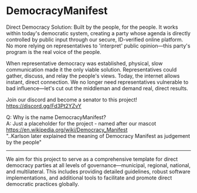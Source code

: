 # DemocracyManifest
Direct Democracy Solution: Built by the people, for the people. It works within today's democratic system, creating a party whose agenda is directly controlled by public input through our secure, ID-verified online platform. No more relying on representatives to 'interpret' public opinion—this party's program is the real voice of the people.

When representative democracy was established, physical, slow communication made it the only viable solution. Representatives could gather, discuss, and relay the people's views. Today, the internet allows instant, direct connection. We no longer need representatives vulnerable to bad influence—let's cut out the middleman and demand real, direct results.

Join our discord and become a senator to this project! 
https://discord.gg/Fd3Pt2YZvY

Q: Why is the name DemocracyManifest? <br>
A: Just a placeholder for the project - named after our mascot https://en.wikipedia.org/wiki/Democracy_Manifest<br>
"..Karlson later explained the meaning of Democracy Manifest as judgement by the people"

--------

We aim for this project to serve as a comprehensive template for direct democracy parties at all levels of governance—municipal, regional, national, and multilateral. This includes providing detailed guidelines, robust software implementations, and additional tools to facilitate and promote direct democratic practices globally.
